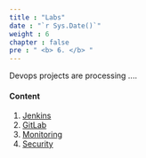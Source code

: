 ```yaml
---
title : "Labs"
date : "`r Sys.Date()`"
weight : 6
chapter : false
pre : " <b> 6. </b> "
---
```


Devops projects are processing ....

#### Content

1. [Jenkins](6.1-jenkins/)
2. [GitLab](6.2-gitlab/)
3. [Monitoring](6.3-monitor/)
4. [Security](6.4-Security/)